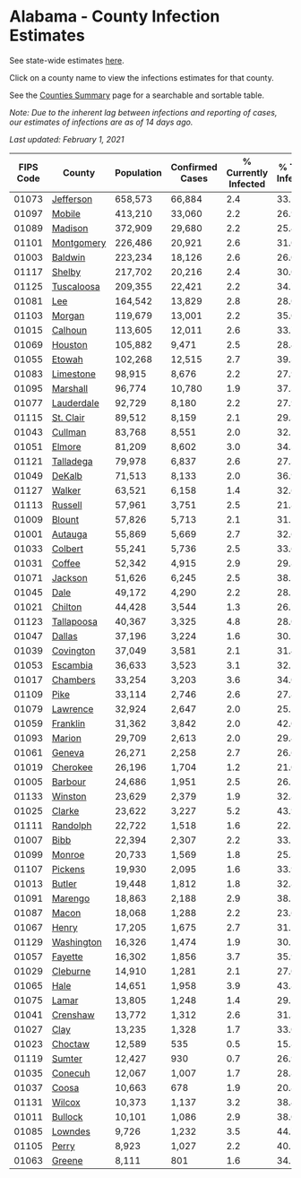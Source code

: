 # Alabama - County Infection Estimates

See state-wide estimates [here](/infections/us-al).

Click on a county name to view the infections estimates for that county.

See the [Counties Summary](/infections/summary-counties) page for a searchable and sortable table.

*Note: Due to the inherent lag between infections and reporting of cases, our estimates of infections are as of 14 days ago.*

*Last updated: February 1, 2021*

|   FIPS Code |                   County |   Population |   Confirmed Cases |   % Currently Infected |   % Total Infected |
|-------------|--------------------------|--------------|-------------------|------------------------|--------------------|
|       01073 |   [Jefferson](jefferson) |      658,573 |            66,884 |                    2.4 |               33.1 |
|       01097 |         [Mobile](mobile) |      413,210 |            33,060 |                    2.2 |               26.9 |
|       01089 |       [Madison](madison) |      372,909 |            29,680 |                    2.2 |               25.4 |
|       01101 | [Montgomery](montgomery) |      226,486 |            20,921 |                    2.6 |               31.0 |
|       01003 |       [Baldwin](baldwin) |      223,234 |            18,126 |                    2.6 |               26.0 |
|       01117 |         [Shelby](shelby) |      217,702 |            20,216 |                    2.4 |               30.0 |
|       01125 | [Tuscaloosa](tuscaloosa) |      209,355 |            22,421 |                    2.2 |               34.7 |
|       01081 |               [Lee](lee) |      164,542 |            13,829 |                    2.8 |               28.0 |
|       01103 |         [Morgan](morgan) |      119,679 |            13,001 |                    2.2 |               35.0 |
|       01015 |       [Calhoun](calhoun) |      113,605 |            12,011 |                    2.6 |               33.7 |
|       01069 |       [Houston](houston) |      105,882 |             9,471 |                    2.5 |               28.4 |
|       01055 |         [Etowah](etowah) |      102,268 |            12,515 |                    2.7 |               39.3 |
|       01083 |   [Limestone](limestone) |       98,915 |             8,676 |                    2.2 |               27.9 |
|       01095 |     [Marshall](marshall) |       96,774 |            10,780 |                    1.9 |               37.3 |
|       01077 | [Lauderdale](lauderdale) |       92,729 |             8,180 |                    2.2 |               27.9 |
|       01115 |   [St. Clair](st.-clair) |       89,512 |             8,159 |                    2.1 |               29.3 |
|       01043 |       [Cullman](cullman) |       83,768 |             8,551 |                    2.0 |               32.5 |
|       01051 |         [Elmore](elmore) |       81,209 |             8,602 |                    3.0 |               34.3 |
|       01121 |   [Talladega](talladega) |       79,978 |             6,837 |                    2.6 |               27.3 |
|       01049 |         [DeKalb](dekalb) |       71,513 |             8,133 |                    2.0 |               36.9 |
|       01127 |         [Walker](walker) |       63,521 |             6,158 |                    1.4 |               32.6 |
|       01113 |       [Russell](russell) |       57,961 |             3,751 |                    2.5 |               21.8 |
|       01009 |         [Blount](blount) |       57,826 |             5,713 |                    2.1 |               31.5 |
|       01001 |       [Autauga](autauga) |       55,869 |             5,669 |                    2.7 |               32.6 |
|       01033 |       [Colbert](colbert) |       55,241 |             5,736 |                    2.5 |               33.6 |
|       01031 |         [Coffee](coffee) |       52,342 |             4,915 |                    2.9 |               29.8 |
|       01071 |       [Jackson](jackson) |       51,626 |             6,245 |                    2.5 |               38.5 |
|       01045 |             [Dale](dale) |       49,172 |             4,290 |                    2.2 |               28.1 |
|       01021 |       [Chilton](chilton) |       44,428 |             3,544 |                    1.3 |               26.7 |
|       01123 | [Tallapoosa](tallapoosa) |       40,367 |             3,325 |                    4.8 |               28.0 |
|       01047 |         [Dallas](dallas) |       37,196 |             3,224 |                    1.6 |               30.2 |
|       01039 |   [Covington](covington) |       37,049 |             3,581 |                    2.1 |               31.4 |
|       01053 |     [Escambia](escambia) |       36,633 |             3,523 |                    3.1 |               32.1 |
|       01017 |     [Chambers](chambers) |       33,254 |             3,203 |                    3.6 |               34.0 |
|       01109 |             [Pike](pike) |       33,114 |             2,746 |                    2.6 |               27.8 |
|       01079 |     [Lawrence](lawrence) |       32,924 |             2,647 |                    2.0 |               25.5 |
|       01059 |     [Franklin](franklin) |       31,362 |             3,842 |                    2.0 |               42.0 |
|       01093 |         [Marion](marion) |       29,709 |             2,613 |                    2.0 |               29.4 |
|       01061 |         [Geneva](geneva) |       26,271 |             2,258 |                    2.7 |               26.6 |
|       01019 |     [Cherokee](cherokee) |       26,196 |             1,704 |                    1.2 |               21.0 |
|       01005 |       [Barbour](barbour) |       24,686 |             1,951 |                    2.5 |               26.5 |
|       01133 |       [Winston](winston) |       23,629 |             2,379 |                    1.9 |               32.8 |
|       01025 |         [Clarke](clarke) |       23,622 |             3,227 |                    5.2 |               43.9 |
|       01111 |     [Randolph](randolph) |       22,722 |             1,518 |                    1.6 |               22.7 |
|       01007 |             [Bibb](bibb) |       22,394 |             2,307 |                    2.2 |               33.2 |
|       01099 |         [Monroe](monroe) |       20,733 |             1,569 |                    1.8 |               25.3 |
|       01107 |       [Pickens](pickens) |       19,930 |             2,095 |                    1.6 |               33.9 |
|       01013 |         [Butler](butler) |       19,448 |             1,812 |                    1.8 |               32.8 |
|       01091 |       [Marengo](marengo) |       18,863 |             2,188 |                    2.9 |               38.2 |
|       01087 |           [Macon](macon) |       18,068 |             1,288 |                    2.2 |               23.6 |
|       01067 |           [Henry](henry) |       17,205 |             1,675 |                    2.7 |               31.2 |
|       01129 | [Washington](washington) |       16,326 |             1,474 |                    1.9 |               30.1 |
|       01057 |       [Fayette](fayette) |       16,302 |             1,856 |                    3.7 |               35.9 |
|       01029 |     [Cleburne](cleburne) |       14,910 |             1,281 |                    2.1 |               27.0 |
|       01065 |             [Hale](hale) |       14,651 |             1,958 |                    3.9 |               43.8 |
|       01075 |           [Lamar](lamar) |       13,805 |             1,248 |                    1.4 |               29.1 |
|       01041 |     [Crenshaw](crenshaw) |       13,772 |             1,312 |                    2.6 |               31.3 |
|       01027 |             [Clay](clay) |       13,235 |             1,328 |                    1.7 |               33.0 |
|       01023 |       [Choctaw](choctaw) |       12,589 |               535 |                    0.5 |               15.8 |
|       01119 |         [Sumter](sumter) |       12,427 |               930 |                    0.7 |               26.9 |
|       01035 |       [Conecuh](conecuh) |       12,067 |             1,007 |                    1.7 |               28.8 |
|       01037 |           [Coosa](coosa) |       10,663 |               678 |                    1.9 |               20.8 |
|       01131 |         [Wilcox](wilcox) |       10,373 |             1,137 |                    3.2 |               38.4 |
|       01011 |       [Bullock](bullock) |       10,101 |             1,086 |                    2.9 |               38.0 |
|       01085 |       [Lowndes](lowndes) |        9,726 |             1,232 |                    3.5 |               44.7 |
|       01105 |           [Perry](perry) |        8,923 |             1,027 |                    2.2 |               40.1 |
|       01063 |         [Greene](greene) |        8,111 |               801 |                    1.6 |               34.2 |